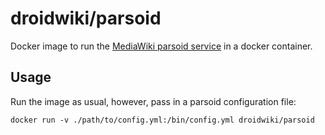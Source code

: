 # droidwiki/parsoid

Docker image to run the [MediaWiki parsoid service](https://www.mediawiki.org/wiki/Parsoid) in a docker container.

## Usage

Run the image as usual, however, pass in a parsoid configuration file:

``
docker run -v ./path/to/config.yml:/bin/config.yml droidwiki/parsoid
``
